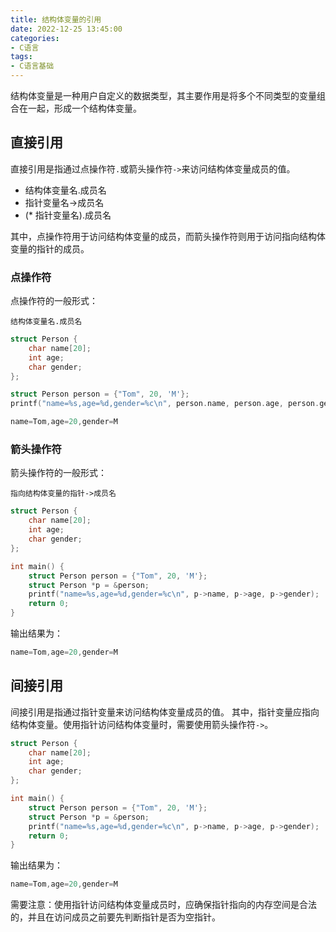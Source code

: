 ```yaml
---
title: 结构体变量的引用
date: 2022-12-25 13:45:00
categories:
- C语言
tags:
- C语言基础
---
```


结构体变量是一种用户自定义的数据类型，其主要作用是将多个不同类型的变量组合在一起，形成一个结构体变量。

## 直接引用

直接引用是指通过点操作符`.`或箭头操作符`->`来访问结构体变量成员的值。

- 结构体变量名.成员名
- 指针变量名->成员名
- (* 指针变量名).成员名

其中，点操作符用于访问结构体变量的成员，而箭头操作符则用于访问指向结构体变量的指针的成员。

### 点操作符

点操作符的一般形式：

```text
结构体变量名.成员名
```

```c
struct Person {
    char name[20];
    int age;
    char gender;
};
```

```c
struct Person person = {"Tom", 20, 'M'};
printf("name=%s,age=%d,gender=%c\n", person.name, person.age, person.gender);
```

```c
name=Tom,age=20,gender=M
```

### 箭头操作符

箭头操作符的一般形式：

```text
指向结构体变量的指针->成员名
```

```c
struct Person {
    char name[20];
    int age;
    char gender;
};

int main() {
    struct Person person = {"Tom", 20, 'M'};
    struct Person *p = &person;
    printf("name=%s,age=%d,gender=%c\n", p->name, p->age, p->gender);
    return 0;
}
```

输出结果为：

```c
name=Tom,age=20,gender=M
```

## 间接引用

间接引用是指通过指针变量来访问结构体变量成员的值。
其中，指针变量应指向结构体变量。使用指针访问结构体变量时，需要使用箭头操作符`->`。

```c
struct Person {
    char name[20];
    int age;
    char gender;
};

int main() {
    struct Person person = {"Tom", 20, 'M'};
    struct Person *p = &person;
    printf("name=%s,age=%d,gender=%c\n", p->name, p->age, p->gender);
    return 0;
}
```

输出结果为：

```c
name=Tom,age=20,gender=M
```

需要注意：使用指针访问结构体变量成员时，应确保指针指向的内存空间是合法的，并且在访问成员之前要先判断指针是否为空指针。